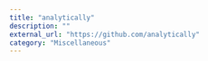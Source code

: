 ```yaml
---
title: "analytically"
description: ""
external_url: "https://github.com/analytically"
category: "Miscellaneous"
---
```

